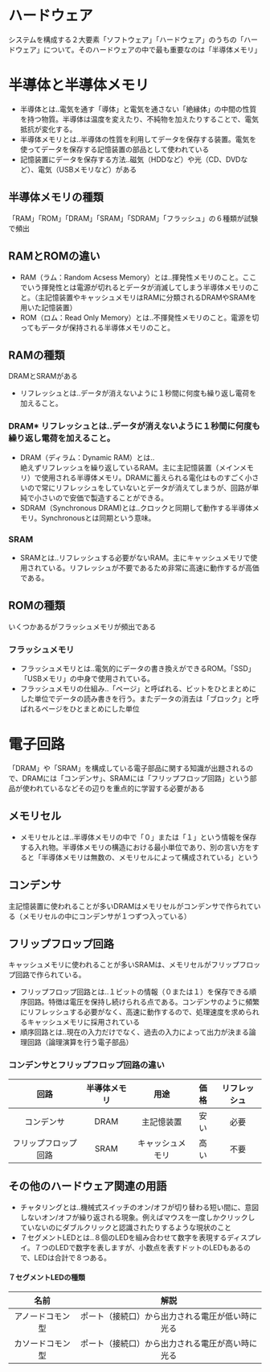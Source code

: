 # ハードウェア
システムを構成する２大要素「ソフトウェア」「ハードウェア」のうちの「ハードウェア」について。そのハードウェアの中で最も重要なのは「半導体メモリ」

# 半導体と半導体メモリ
* 半導体とは‥電気を通す「導体」と電気を通さない「絶縁体」の中間の性質を持つ物質。半導体は温度を変えたり、不純物を加えたりすることで、電気抵抗が変化する。
* 半導体メモリとは‥半導体の性質を利用してデータを保存する装置。電気を使ってデータを保存する記憶装置の部品として使われている
* 記憶装置にデータを保存する方法‥磁気（HDDなど）や光（CD、DVDなど）、電気（USBメモリなど）がある
## 半導体メモリの種類
「RAM」「ROM」「DRAM」「SRAM」「SDRAM」「フラッシュ」の６種類が試験で頻出
## RAMとROMの違い
* RAM（ラム：Random Acsess Memory）とは‥揮発性メモリのこと。ここでいう揮発性とは電源が切れるとデータが消滅してしまう半導体メモリのこと。（主記憶装置やキャッシュメモリはRAMに分類されるDRAMやSRAMを用いた記憶装置）
* ROM（ロム：Read Only Memory）とは‥不揮発性メモリのこと。電源を切ってもデータが保持される半導体メモリのこと。
## RAMの種類
DRAMとSRAMがある
* リフレッシュとは‥データが消えないように１秒間に何度も繰り返し電荷を加えること。
### DRAM* リフレッシュとは‥データが消えないように１秒間に何度も繰り返し電荷を加えること。
* DRAM（ディラム：Dynamic RAM）とは‥<br>絶えずリフレッシュを繰り返しているRAM。主に主記憶装置（メインメモリ）で使用される半導体メモリ。DRAMに蓄えられる電化はものすごく小さいので常にリフレッシュをしていないとデータが消えてしまうが、回路が単純で小さいので安価で製造することができる。
* SDRAM（Synchronous DRAM)とは‥クロックと同期して動作する半導体メモリ。Synchronousとは同期という意味。
### SRAM
* SRAMとは‥リフレッシュする必要がないRAM。主にキャッシュメモリで使用されている。リフレッシュが不要であるため非常に高速に動作するが高価である。
## ROMの種類
いくつかあるがフラッシュメモリが頻出である
### フラッシュメモリ
* フラッシュメモリとは‥電気的にデータの書き換えができるROM。「SSD」「USBメモリ」の中身で使用されている。
* フラッシュメモリの仕組み‥「ページ」と呼ばれる、ビットをひとまとめにした単位でデータの読み書きを行う。またデータの消去は「ブロック」と呼ばれるページをひとまとめにした単位

# 電子回路
「DRAM」や「SRAM」を構成している電子部品に関する知識が出題されるので、DRAMには「コンデンサ」、SRAMには「フリップフロップ回路」という部品が使われているなどその辺りを重点的に学習する必要がある
## メモリセル
* メモリセルとは‥半導体メモリの中で「０」または「１」という情報を保存する入れ物。半導体メモリの構造における最小単位であり、別の言い方をすると「半導体メモリは無数の、メモリセルによって構成されている」という
## コンデンサ
主記憶装置に使われることが多いDRAMはメモリセルがコンデンサで作られている（メモリセルの中にコンデンサが１つずつ入っている）
## フリップフロップ回路
キャッシュメモリに使われることが多いSRAMは、メモリセルがフリップフロップ回路で作られている。
* フリップフロップ回路とは‥１ビットの情報（０または１）を保存できる順序回路。特徴は電圧を保持し続けられる点である。コンデンサのように頻繁にリフレッシュする必要がなく、高速に動作するので、処理速度を求められるキャッシュメモリに採用されている
* 順序回路とは‥現在の入力だけでなく、過去の入力によって出力が決まる論理回路（論理演算を行う電子部品）
### コンデンサとフリップフロップ回路の違い

| 回路 | 半導体メモリ | 用途 | 価格 | リフレッシュ |
| :---: | :---: | :---: | :---: | :---: |
| コンデンサ | DRAM | 主記憶装置 | 安い | 必要 |
| フリップフロップ回路 | SRAM | キャッシュメモリ | 高い | 不要 |

## その他のハードウェア関連の用語
* チャタリングとは‥機械式スイッチのオン/オフが切り替わる短い間に、意図しないオン/オフが繰り返される現象。例えばマウスを一度しかクリックしていないのにダブルクリックと認識されたりするような現状のこと
* ７セグメントLEDとは‥８個のLEDを組み合わせて数字を表現するディスプレイ。７つのLEDで数字を表しますが、小数点を表すドットのLEDもあるので、LEDは合計で８つある。
#### ７セグメントLEDの種類
| 名前 | 解説 |
| :---: | :---: |
| アノードコモン型 | ポート（接続口）から出力される電圧が低い時に光る |
| カソードコモン型 | ポート（接続口）から出力される電圧が高い時に光る |
